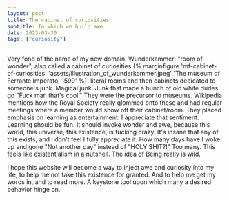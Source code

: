 ```yaml
---
layout: post
title: The cabinet of curiosities
subtitle: In which we build awe
date: 2023-03-30
tags: ["curiosity"]
---
```

Very fond of the name of my new domain. Wunderkammer: "room of wonder", also called a cabinet of curiosities {% marginfigure 'mf-cabinet-of-curiosities' 'assets/illustration_of_wunderkammer.jpeg' 'The museum of Ferrante Imperato, 1599' %}: literal rooms and then cabinets dedicated to someone's junk. Magical junk. Junk that made a bunch of old white dudes go "Fuck man that's cool." They were the precursor to museums. Wikipedia mentions how the Royal Society really glommed onto these and had regular meetings where a member would show off their cabinet/room. They placed emphasis on learning as entertainment. I appreciate that sentiment. Learning should be fun. It should invoke wonder and awe, because this world, this universe, this existence, is fucking crazy. It's insane that any of this exists, and I don't feel I fully appreciate it. How many days have I woke up and gone "Not another day" instead of "HOLY SHIT?!" Too many. This feels like existentialism in a nutshell. The idea of Being really is wild.

I hope this website will become a way to inject awe and curiosity into my life, to help me not take this existence for granted. And to help me get my words in, and to read more. A keystone tool upon which many a desired behavior hinge on.